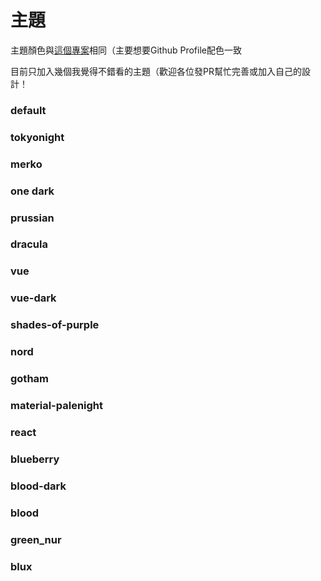 # 主題

主題顏色與[這個專案](https://github.com/DenverCoder1/github-readme-streak-stats)相同（主要想要Github Profile配色一致

目前只加入幾個我覺得不錯看的主題（歡迎各位發PR幫忙完善或加入自己的設計！
### default

### tokyonight

### merko

### one dark

### prussian

### dracula

### vue

### vue-dark

### shades-of-purple

### nord

### gotham

### material-palenight

### react

### blueberry

### blood-dark

### blood

### green_nur

### blux